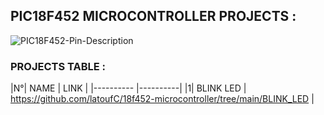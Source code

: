 ## PIC18F452 MICROCONTROLLER PROJECTS : 

![PIC18F452-Pin-Description](https://github.com/user-attachments/assets/3f48db0a-3e66-4c0c-8e0c-6af46ee0c437)

### PROJECTS TABLE : 

|N°|    NAME   |   LINK   |
|---------- |----------|
|1| BLINK LED | https://github.com/latoufC/18f452-microcontroller/tree/main/BLINK_LED |

